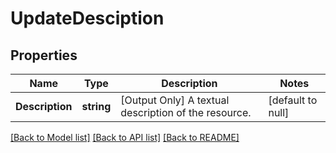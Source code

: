 # UpdateDesciption

## Properties
Name | Type | Description | Notes
------------ | ------------- | ------------- | -------------
**Description** | **string** | [Output Only] A textual description of the resource. | [default to null]

[[Back to Model list]](../README.md#documentation-for-models) [[Back to API list]](../README.md#documentation-for-api-endpoints) [[Back to README]](../README.md)


